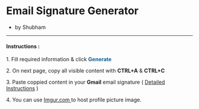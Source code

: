 # Email Signature Generator
- by Shubham


<hr />
			<h4>Instructions :</h4>
			<span>
				<p>
					1. Fill required information & click
					<b style="color: rgb(12, 96, 142)">Generate</b>
				</p>
				<p>
					2. On next page, copy all visible content with
					<b class="highlight">CTRL+A</b> &
					<b class="highlight">CTRL+C</b>
				</p>
				<p>
					3. Paste coppied content in your <b>Gmail</b> email signature (
					<a target="_blank" href="AddToGamil.pdf">Detailed Instructions</a> )
				</p>
<p>4. You can use  <a href="https://imgur.com/upload"> Imgur.com </a> to host profile picture image.</p>
			</span>
